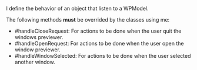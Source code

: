 I define the behavior of an object that listen to a WPModel.

The following methods **must** be overrided by the classes using me:
- #handleCloseRequest: For actions to be done when the user quit the windows previewer.
- #handleOpenRequest: For actions to be done when the user open the window previewer.
- #handleWindowSelected: For actions to be done when the user selected another window.